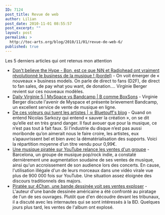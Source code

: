 ```yaml
---
ID: 7124
post_title: Revue de web
author: Lilian
post_date: 2010-11-01 08:55:57
post_excerpt: ""
layout: post
permalink: >
  http://toc-arts.org/blog/2010/11/01/revue-de-web-6/
published: true
---
```

Les 5 derniers articles qui ont retenus mon attention 
*   [Don't believe the Hype - Bon, est ce que NiN et Radiohead ont vraiment révolutionné le business de la musique ! (bordel)][1] - On voit émerger de « nouveaux » business models. On parle de direct to fans (D2F), de direct to fan sales, de pay what you want, de donation…. Virginie Berger revient sur ces nouveaux modèles.
*   [Daily Virginie 5 | MySpace vs Bandcamp | B comme BoxSons][2] - Virginie Berger discute l'avenir de Myspace et présente brievement Bandcamp, un excellent service de vente de musique en ligne.
*   [De ces voleurs qui tuent les artistes | ☠ Bluetouff's blog][3] - Quand on entend Nicolas Sarkozy qui entend « sauver la création », on se dit qu’elle est en très grand danger. Il faut avouer que pour la musique, ce n’est pas tout à fait faux. Si l’industrie du disque n’est pas aussi moribonde qu’on aimerait nous le faire croire, les artistes, eux s’apauvrissent bel et bien avec la dématérialisation des supports. Voici la répartition moyenne d’un titre vendu pour 0,99€.
*   [Une musique piratée sur YouTube relance les ventes d'un groupe][4] - Barcelona, un groupe de musique pop/rock indie, a constaté dernièrement une augmentation soudaine de ses ventes de musique, ainsi qu'un accroissement de son audience lors des concerts. En cause, l'utilisation illégale d'un de leurs morceaux dans une vidéo virale vue plus de 900 000 fois sur YouTube. Une situation assez éloignée des discours traditionnels des majors.
*   [Piratée sur 4Chan, une bande dessinée voit ses ventes exploser][5] - L'auteur d'une bande dessinée américaine a été confronté au piratage de l'un de ses ouvrages. Plutôt que d'en découdre devant les tribunaux, il a discuté avec les internautes qui se sont intéressés à la BD. Quelques jours plus tard, les ventes de l'album ont explosé.

 [1]: http://blog.virginieberger.com/post/1422380393/bon-est-ce-que-nin-et-radiohead-ont-vraiment
 [2]: http://www.bcommeboxsons.com/daily-virginie-5-myspace-vs-bandcamp#more-4127
 [3]: http://bluetouff.com/2010/10/17/de-ces-voleurs-qui-tuent-les-artistes/
 [4]: http://www.numerama.com/magazine/13573-une-musique-piratee-sur-youtube-relance-les-ventes-d-un-groupe.html
 [5]: http://www.numerama.com/magazine/17136-piratee-sur-4chan-une-bande-dessinee-voit-ses-ventes-exploser.html